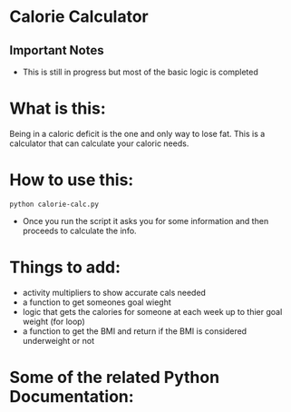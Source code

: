 # Calorie Calculator

## Important Notes
* This is still in progress but most of the basic logic is completed

# What is this:
Being in a caloric deficit is the one and only way to lose fat. This is a calculator that can calculate your caloric needs.

# How to use this:
```
python calorie-calc.py
```
* Once you run the script it asks you for some information and then proceeds to calculate the info.

# Things to add:
* activity multipliers to show accurate cals needed
* a function to get someones goal wieght
* logic that gets the calories for someone at each week up to thier goal weight (for loop)
* a function to get the BMI and return if the BMI is considered underweight or not

# Some of the related Python Documentation: